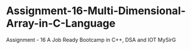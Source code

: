 # Assignment-16-Multi-Dimensional-Array-in-C-Language
Assignment - 16 A Job Ready Bootcamp in C++, DSA and IOT MySirG
